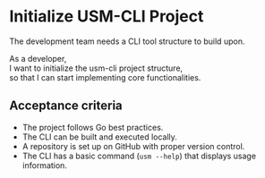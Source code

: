 # Initialize USM-CLI Project
The development team needs a CLI tool structure to build upon.

As a developer,  
I want to initialize the usm-cli project structure,  
so that I can start implementing core functionalities.

## Acceptance criteria

- The project follows Go best practices.
- The CLI can be built and executed locally.
- A repository is set up on GitHub with proper version control.
- The CLI has a basic command (`usm --help`) that displays usage information.